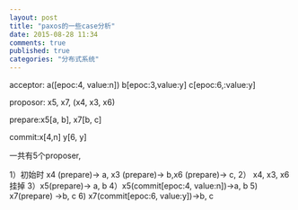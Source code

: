 ```yaml
---
layout: post
title: "paxos的一些case分析"
date: 2015-08-28 11:34
comments: true
published: true
categories: "分布式系统"
---
```



acceptor: a([epoc:4, value:n])  b[epoc:3,value:y]  c[epoc:6,:value:y]

proposor:  x5, x7,   (x4, x3, x6) 

prepare:x5[a, b], x7[b, c]

commit:x[4,n] y[6, y]

一共有5个proposer,
 
1）初始时 x4 (prepare)-> a, x3 (prepare)-> b,x6 (prepare)-> c,
2） x4, x3, x6 挂掉
3）x5(prepare)-> a, b
4）x5(commit[epoc:4, value:n])->a, b
5) x7(prepare) ->b, c
6) x7(commit[epoc:6, value:y])->b, c 
